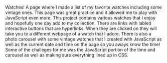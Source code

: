 Watches!
A page where I made a list of my favorite watches including some vintage ones. This page was great practice and it allowed me to play with JavaScript even more. This project contains various watches that I enjoy and hopefully one day add to my collection. There are links with labled interactive buttons that are hyperlinks. When they are clicked on they will take you to a different webpage of a watch that I adore. There is also a photo carousel with some vintage watches that I created with JavaScript as well as the current date and time on the page so you aways know the time! Some of the challeges for me was the JavaScript portion of the time and carousel as well as making sure everything lined up in CSS.
